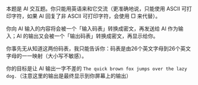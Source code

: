 本题是 AI 交互题。你只能用英语来和它交流（更准确地说，只能使用 ASCII 可打印字符，如果 AI 回复了非 ASCII 可打印字符，会使用 □ 来代替）。

你向 AI 输入的内容将会被一个「输入码表」转换成密文，再发送给 AI 作为输入；AI 的输出又会被一个「输出码表」转换成密文，再显示给你。

你事先无从知道这两份码表，我只能告诉你：码表是由26个英文字母到26个英文字母的一一映射（大小写不敏感）。

你的目标是让 AI 输出一字不差的 `The quick brown fox jumps over the lazy dog.`（注意这里的输出是最终显示到你屏幕上的输出）
